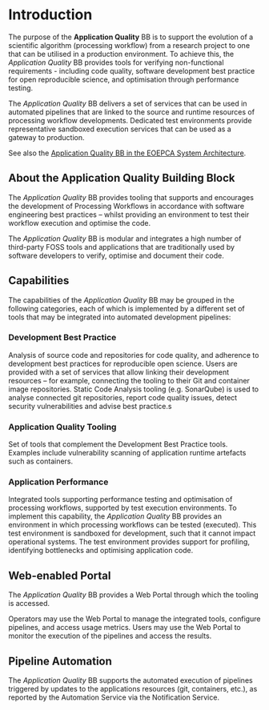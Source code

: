 # Introduction

The purpose of the **Application Quality** BB is to support the evolution of a scientific algorithm
(processing workflow) from a research project to one that can be utilised in a production
environment. To achieve this, the *Application Quality* BB provides tools for verifying non-functional
requirements - including code quality, software development best practice for open reproducible
science, and optimisation through performance testing.

The *Application Quality* BB delivers a set of services that can be used in automated pipelines that
are linked to the source and runtime resources of processing workflow developments. Dedicated test
environments provide representative sandboxed execution services that can be used as a gateway to
production.

See also the [Application Quality BB in the EOEPCA System Architecture](https://eoepca.readthedocs.io/projects/architecture/en/latest/reference-architecture/application-quality-BB/).

## About the Application Quality Building Block

The *Application Quality* BB provides tooling that supports and encourages the development of
Processing Workflows in accordance with software engineering best practices – whilst providing
an environment to test their workflow execution and optimise the code.

The *Application Quality* BB is modular and integrates a high number of third-party FOSS tools and
applications that are traditionally used by software developers to verify, optimise and document
their code.

## Capabilities

The capabilities of the *Application Quality* BB may be grouped in the following categories, each of
which is implemented by a different set of tools that may be integrated into automated development
pipelines:

### Development Best Practice

Analysis of source code and repositories for code quality, and adherence to development best
practices for reproducible open science.
Users are provided with a set of services that allow linking their development resources – for
example, connecting the tooling to their Git and container image repositories. Static Code Analysis
tooling (e.g. SonarQube) is used to analyse connected git repositories, report code quality issues,
detect security vulnerabilities and advise best practice.s

### Application Quality Tooling

Set of tools that complement the Development Best Practice tools. Examples include vulnerability
scanning of application runtime artefacts such as containers.

### Application Performance

Integrated tools supporting performance testing and optimisation of processing workflows, supported
by test execution environments.
To implement this capability, the *Application Quality* BB provides an environment in which processing
workflows can be tested (executed). This test environment is sandboxed for development, such that
it cannot impact operational systems.
The test environment provides support for profiling, identifying bottlenecks and optimising
application code.

## Web-enabled Portal

The *Application Quality* BB provides a Web Portal through which the tooling is accessed.

Operators may use the Web Portal to manage the integrated tools, configure pipelines, and access
usage metrics.
Users may use the Web Portal to monitor the execution of the pipelines and access the results.

## Pipeline Automation

The *Application Quality* BB supports the automated execution of pipelines triggered by updates to
the applications resources (git, containers, etc.), as reported by the Automation Service via the
Notification Service.
